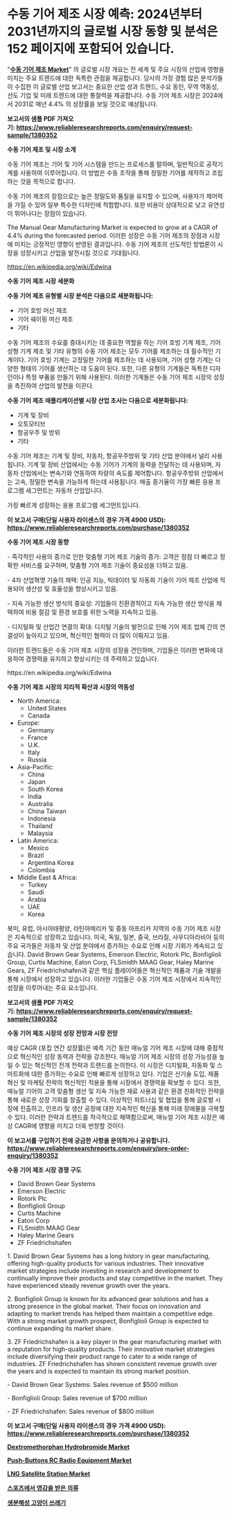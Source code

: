 <p><h1>수동 기어 제조 시장 예측: 2024년부터 2031년까지의 글로벌 시장 동향 및 분석은 152 페이지에 포함되어 있습니다.</h1></p><p>"<strong><a href="https://www.reliableresearchreports.com/manual-gear-manufacturing-r1380352">수동 기어 제조 Market</a></strong>" 의 글로벌 시장 개요는 전 세계 및 주요 시장의 산업에 영향을 미치는 주요 트렌드에 대한 독특한 관점을 제공합니다. 당사의 가장 경험 많은 분석가들이 수집한 이 글로벌 산업 보고서는 중요한 산업 성과 트렌드, 수요 동인, 무역 역동성, 선도 기업 및 미래 트렌드에 대한 통찰력을 제공합니다. 수동 기어 제조 시장은 2024에서 2031로 매년 4.4% 의 성장률을 보일 것으로 예상됩니다.</p>
<p><strong>보고서의 샘플 PDF 가져오기:&nbsp;<a href="https://www.reliableresearchreports.com/enquiry/request-sample/1380352">https://www.reliableresearchreports.com/enquiry/request-sample/1380352</a></strong></p>
<p><strong>수동 기어 제조 및 시장 소개</strong></p>
<p><p>수동 기어 제조는 기어 및 기어 시스템을 만드는 프로세스를 말하며, 일반적으로 공작기계를 사용하여 이루어집니다. 이 방법은 수동 조작을 통해 정밀한 기어를 제작하고 조립하는 것을 목적으로 합니다.</p><p>수동 기어 제조의 장점으로는 높은 정밀도와 품질을 유지할 수 있으며, 사용자가 제어력을 가질 수 있어 일부 특수한 디자인에 적합합니다. 또한 비용이 상대적으로 낮고 유연성이 뛰어나다는 장점이 있습니다.</p><p>The Manual Gear Manufacturing Market is expected to grow at a CAGR of 4.4% during the forecasted period. 이러한 성장은 수동 기어 제조의 장점과 시장에 미치는 긍정적인 영향이 반영된 결과입니다. 수동 기어 제조의 선도적인 방법론이 시장을 성장시키고 산업을 발전시킬 것으로 기대됩니다.</p></p>
<p><a href="https://en.wikipedia.org/wiki/Edwina">https://en.wikipedia.org/wiki/Edwina</a></p>
<p><strong>수동 기어 제조 시장 세분화</strong></p>
<p><strong>수동 기어 제조 유형별 시장 분석은 다음으로 세분화됩니다:</strong></p>
<p><ul><li>기어 호빙 머신 제조</li><li>기어 쉐이핑 머신 제조</li><li>기타</li></ul></p>
<p><p>수동 기어 제조의 수요를 증대시키는 데 중요한 역할을 하는 기어 호빙 기계 제조, 기어 성형 기계 제조 및 기타 유형의 수동 기어 제조는 모두 기어를 제조하는 데 필수적인 기계이다. 기어 호빙 기계는 고정밀한 기어를 제조하는 데 사용되며, 기어 성형 기계는 다양한 형태의 기어를 생산하는 데 도움이 된다. 또한, 다른 유형의 기계들은 독특한 디자인이나 특정 부품을 만들기 위해 사용된다. 이러한 기계들은 수동 기어 제조 시장의 성장을 촉진하여 산업의 발전을 이끈다.</p></p>
<p><strong>수동 기어 제조 애플리케이션별 시장 산업 조사는 다음으로 세분화됩니다:</strong></p>
<p><ul><li>기계 및 장비</li><li>오토모티브</li><li>항공우주 및 방위</li><li>기타</li></ul></p>
<p><p>수동 기어 제조는 기계 및 장비, 자동차, 항공우주방위 및 기타 산업 분야에서 널리 사용됩니다. 기계 및 장비 산업에서는 수동 기어가 기계의 동력을 전달하는 데 사용되며, 자동차 산업에서는 변속기와 연동하여 차량의 속도를 제어합니다. 항공우주방위 산업에서는 고속, 정밀한 변속을 가능하게 하는데 사용됩니다. 매출 증가율이 가장 빠른 응용 프로그램 세그먼트는 자동차 산업입니다. </p><p>가장 빠르게 성장하는 응용 프로그램 세그먼트입니다.</p></p>
<p><strong>이 보고서 구매(단일 사용자 라이센스의 경우 가격 4900 USD): <a href="https://www.reliableresearchreports.com/purchase/1380352">https://www.reliableresearchreports.com/purchase/1380352</a></strong></p>
<p><strong>수동 기어 제조 시장 동향</strong></p>
<p><p>- 즉각적인 사용의 증가로 인한 맞춤형 기어 제조 기술의 증가: 고객은 점점 더 빠르고 정확한 서비스를 요구하며, 맞춤형 기어 제조 기술이 중요성을 더하고 있음.</p><p>- 4차 산업혁명 기술의 채택: 인공 지능, 빅데이터 및 자동화 기술이 기어 제조 산업에 적용되어 생산성 및 효율성을 향상시키고 있음.</p><p>- 지속 가능한 생산 방식의 중요성: 기업들이 친환경적이고 지속 가능한 생산 방식을 채택하여 비용 절감 및 환경 보호를 위한 노력을 지속하고 있음.</p><p>- 디지털화 및 산업간 연결의 확대: 디지털 기술의 발전으로 인해 기어 제조 업체 간의 연결성이 높아지고 있으며, 혁신적인 협력이 더 많이 이뤄지고 있음.</p><p>이러한 트렌드들은 수동 기어 제조 시장의 성장을 견인하며, 기업들은 이러한 변화에 대응하여 경쟁력을 유지하고 향상시키는 데 주력하고 있습니다.</p></p>
<p>https://en.wikipedia.org/wiki/Edwina</p>
<p><strong>수동 기어 제조 시장의 지리적 확산과 시장의 역동성</strong></p>
<p><ul>
    <li>
        North America:
        <ul>
            <li>United States</li>
            <li>Canada</li>
        </ul>
    </li>
    <li>
        Europe:
        <ul>
            <li>Germany</li>
            <li>France</li>
            <li>U.K.</li>
            <li>Italy</li>
            <li>Russia</li>
        </ul>
    </li>
    <li>
        Asia-Pacific:
        <ul>
            <li>China</li>
            <li>Japan</li>
            <li>South Korea</li>
            <li>India</li>
            <li>Australia</li>
            <li>China Taiwan</li>
            <li>Indonesia</li>
            <li>Thailand</li>
            <li>Malaysia</li>
        </ul>
    </li>
    <li>
        Latin America:
        <ul>
            <li>Mexico</li>
            <li>Brazil</li>
            <li>Argentina Korea</li>
            <li>Colombia</li>
        </ul>
    </li>
    <li>
        Middle East & Africa:
        <ul>
            <li>Turkey</li>
            <li>Saudi</li>
            <li>Arabia</li>
            <li>UAE</li>
            <li>Korea</li>
        </ul>
    </li>
    </ul></p>
<p><p>북미, 유럽, 아시아태평양, 라틴아메리카 및 중동 아프리카 지역의 수동 기어 제조 시장은 지속적으로 성장하고 있습니다. 미국, 독일, 일본, 중국, 브라질, 사우디아라비아 등의 주요 국가들은 자동차 및 산업 분야에서 증가하는 수요로 인해 시장 기회가 계속되고 있습니다. David Brown Gear Systems, Emerson Electric, Rotork Plc, Bonfiglioli Group, Curtis Machine, Eaton Corp, FLSmidth MAAG Gear, Haley Marine Gears, ZF Friedrichshafen과 같은 핵심 플레이어들은 혁신적인 제품과 기술 개발을 통해 시장에서 성장하고 있습니다. 이러한 기업들은 수동 기어 제조 시장에서 지속적인 성장을 이루어내는 주요 요소입니다.</p></p>
<p><strong>보고서의 샘플 PDF 가져오기:&nbsp;<a href="https://www.reliableresearchreports.com/enquiry/request-sample/1380352">https://www.reliableresearchreports.com/enquiry/request-sample/1380352</a></strong></p>
<p><strong>수동 기어 제조 시장의 성장 전망과 시장 전망</strong></p>
<p><p>예상 CAGR (포집 연간 성장률)은 예측 기간 동안 매뉴얼 기어 제조 시장에 대해 중점적으로 혁신적인 성장 동력과 전략을 강조한다. 매뉴얼 기어 제조 시장의 성장 가능성을 높일 수 있는 혁신적인 전개 전략과 트렌드를 논의한다. 이 시장은 디지털화, 자동화 및 스마트화에 대한 증가하는 수요로 인해 빠르게 성장하고 있다. 기업은 신기술 도입, 제품 혁신 및 마케팅 전략의 혁신적인 적용을 통해 시장에서 경쟁력을 확보할 수 있다. 또한, 매뉴얼 기어의 고객 맞춤형 생산 및 지속 가능한 재료 사용과 같은 환경 친화적인 전략을 통해 새로운 성장 기회를 창출할 수 있다. 이상적인 파트너십 및 협업을 통해 글로벌 시장에 진출하고, 인프라 및 생산 공정에 대한 지속적인 혁신을 통해 미래 장애물을 극복할 수 있다. 이러한 전략과 트렌드를 적극적으로 채택함으로써, 매뉴얼 기어 제조 시장은 예상 CAGR에 영향을 미치고 더욱 번창할 것이다.</p></p>
<p><strong>이 보고서를 구입하기 전에 궁금한 사항을 문의하거나 공유합니다. <a href="https://www.reliableresearchreports.com/enquiry/pre-order-enquiry/1380352">https://www.reliableresearchreports.com/enquiry/pre-order-enquiry/1380352</a></strong></p>
<p><strong>수동 기어 제조 시장 경쟁 구도</strong></p>
<p><ul><li>David Brown Gear Systems</li><li>Emerson Electric</li><li>Rotork Plc</li><li>Bonfiglioli Group</li><li>Curtis Machine</li><li>Eaton Corp</li><li>FLSmidth MAAG Gear</li><li>Haley Marine Gears</li><li>ZF Friedrichshafen</li></ul></p>
<p><p>1. David Brown Gear Systems has a long history in gear manufacturing, offering high-quality products for various industries. Their innovative market strategies include investing in research and development to continually improve their products and stay competitive in the market. They have experienced steady revenue growth over the years.</p><p>2. Bonfiglioli Group is known for its advanced gear solutions and has a strong presence in the global market. Their focus on innovation and adapting to market trends has helped them maintain a competitive edge. With a strong market growth prospect, Bonfiglioli Group is expected to continue expanding its market share.</p><p>3. ZF Friedrichshafen is a key player in the gear manufacturing market with a reputation for high-quality products. Their innovative market strategies include diversifying their product range to cater to a wide range of industries. ZF Friedrichshafen has shown consistent revenue growth over the years and is expected to maintain its strong market position.</p><p>- David Brown Gear Systems: Sales revenue of $500 million</p><p>- Bonfiglioli Group: Sales revenue of $700 million</p><p>- ZF Friedrichshafen: Sales revenue of $800 million</p></p>
<p><strong>이 보고서 구매(단일 사용자 라이센스의 경우 가격 4900 USD): <a href="https://www.reliableresearchreports.com/purchase/1380352">https://www.reliableresearchreports.com/purchase/1380352</a></strong></p>
<p><strong><p><a href="https://github.com/marthawweekle/Market-Research-Report-List-2/blob/main/dextromethorphan-hydrobromide-market.md">Dextromethorphan Hydrobromide Market</a></p><p><a href="https://www.linkedin.com/pulse/global-push-buttons-rc-radio-equipment-market-size-expected-15eif?trackingId=qa8s7xZcQtKvJ6TE69MoAg%3D%3D">Push-Buttons RC Radio Equipment Market</a></p><p><a href="https://medium.com/@samantha.welch56767/lng-satellite-station-market-investigation-industry-evolution-and-forecast-till-2031-a8b9a42ef238">LNG Satellite Station Market</a></p><p><a href="https://medium.com/@derrickmafrks96745/%EC%8A%A4%ED%8F%AC%EC%B8%A0-%EC%98%81%EA%B0%90%EC%9D%84-%EB%B0%9B%EC%9D%80-%EC%9D%98%EB%A5%98-%EC%8B%9C%EC%9E%A5-%EC%A0%84%EB%A7%9D-%EC%99%84%EC%A0%84%ED%95%9C-%EC%82%B0%EC%97%85-%EB%B6%84%EC%84%9D-2024-2031-d3a499ca72de">스포츠에서 영감을 받은 의류</a></p><p><a href="https://medium.com/@joshuapierce88/%EA%B0%80%EB%8A%A5%ED%95%9C-%ED%99%98%EA%B2%BD-%EC%B9%9C%ED%99%94%EC%A0%81%EC%9D%B8-%EA%B3%A0%EC%96%91%EC%9D%B4-%EB%AA%A8%EB%9E%98-%EC%8B%9C%EC%9E%A5%EC%9D%98-%EC%98%88%EC%B8%A1-2024%EB%85%84%EB%B6%80%ED%84%B0-2031%EB%85%84%EA%B9%8C%EC%A7%80%EC%9D%98-%EA%B8%80%EB%A1%9C%EB%B2%8C-%EC%8B%9C%EC%9E%A5-%EB%8F%99%ED%96%A5-%EB%B0%8F-%EB%B6%84%EC%84%9D%EC%9D%84-178%ED%8E%98%EC%9D%B4%EC%A7%80%EC%97%90%EC%84%9C-%EB%8B%A4%EB%A3%A8%EA%B3%A0-%EC%9E%88%EC%8A%B5%EB%8B%88%EB%8B%A4-937788164233">생분해성 고양이 쓰레기</a></p></strong></p>
<p></p>